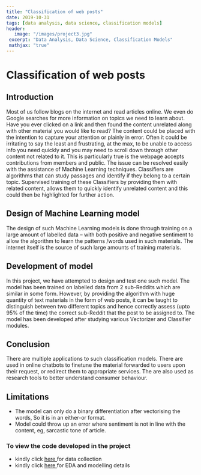 ```yaml
---
title: "Classification of web posts"
date: 2019-10-31
tags: [data analysis, data science, classification models]
header:
   image: "/images/project3.jpg"
 excerpt: "Data Analysis, Data Science, Classification Models"
 mathjax: "true"
---
```

# Classification of web posts

## Introduction

Most of us follow blogs on the internet and read articles online. We even do Google searches for more information on topics we need to learn about. Have you ever clicked on a link and then found the content unrelated along with other material you would like to read? The content could be placed with the intention to capture your attention or plainly in error. Often it could be irritating to say the least and frustrating, at the max, to be unable to access info you need quickly and you may need to scroll down through other content not related to it. This is particularly true is the webpage accepts contributions from members and public. The issue can be resolved easily with the assistance of Machine Learning techniques. Classifiers are algorithms that can study passages and identify if they belong to a certain topic. Supervised training of these Classifiers by providing them with related content, allows them to quickly identify unrelated content and this could then be highlighted for further action.

## Design of Machine Learning model

The design of such Machine Learning models is done through training on a large amount of labelled data – with both positive and negative sentiment to allow the algorithm to learn the patterns /words used in such materials. The internet itself is the source of such large amounts of training materials.

## Development of model

In this project, we have attempted to design and test one such model. The model has been trained on labelled data from 2 sub-Reddits which are similar in some form. However, by providing the algorithm with huge quantity of text materials in the form of web posts, it can be taught to distinguish between two different topics and hence correctly assess (upto 95% of the time) the correct sub-Reddit that the post to be assigned to. The model has been developed after studying various Vectorizer and Classifier modules.

## Conclusion

There are multiple applications to such classification models. There are used in online chatbots to finetune the material forwarded to users upon their request, or redirect them to appropriate services. The are also used as research tools to better understand consumer behaviour.

## Limitations

- The model can only do a binary differentiation after vectorising the words, So it is in an either-or format.
- Model could throw up an error where sentiment is not in line with the content, eg, sarcastic tone of article.


### To view the code developed in the project
- kindly click <a href="https://github.com/BhavNike/dsi10_project3/blob/master/code/project3%20Notebook_1_getting%20data.ipynb"> here </a> for data collection
- kindly click <a href="https://github.com/BhavNike/dsi10_project3/blob/master/code/project3_Notebook2_data_cleaning_n_modelling.ipynb"> here </a> for EDA and modelling details
